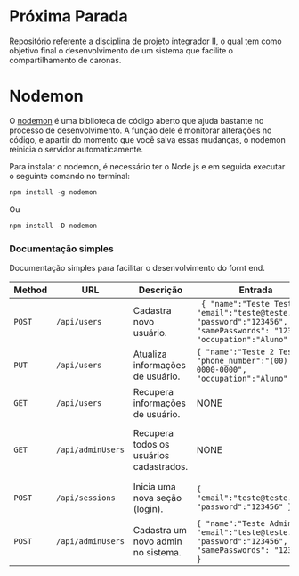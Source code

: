 # Próxima Parada
Repositório referente a disciplina de projeto integrador II, o qual tem como objetivo final o desenvolvimento de um sistema que facilite o compartilhamento de caronas.

# Nodemon
O [nodemon](https://nodemon.io/) é uma biblioteca de código aberto que ajuda bastante no processo de desenvolvimento. A função dele é monitorar alterações no código, e apartir do momento que você salva essas mudanças, o nodemon reinicia o servidor automaticamente.

Para instalar o nodemon, é necessário ter o Node.js e em seguida executar o seguinte comando no terminal:

```html
npm install -g nodemon
```

Ou

```html
npm install -D nodemon
```


### Documentação simples
Documentação simples para facilitar o desenvolvimento do fornt end.

| Method   | URL                          | Descrição                                | Entrada             | Saida                 |
| -------- | ---------------------------- | ---------------------------------------- | ------------------- | --------------------- |
| `POST`   | `/api/users`                 | Cadastra novo usuário.                   | ``` { "name":"Teste Teste", "email":"teste@teste.com", "password":"123456", "samePasswords": "123456",	"occupation":"Aluno" }``` | ``` { "id": "67ab6914-fdd5-49f3-aa60-d32886ce0d1a", "name": "Teste Teste", "email": "teste@teste.com", "phone_number": null, "occupation": "Aluno", "avatar": null, "status": false, "created_at": "2022-11-01T13:50:16.306Z", "updated_at": "2022-11-01T13:50:16.306Z" } ``` |
| `PUT`    | `/api/users`                 | Atualiza informações de usuário.         | ``` { "name":"Teste 2 Teste", "phone_number":"(00) 0 0000-0000", "occupation":"Aluno" } ``` | ``` { "id": "67ab6914-fdd5-49f3-aa60-d32886ce0d1a", "name": "Teste 2 Teste", "email": "teste@teste.com", "phone_number": "(00) 0 0000-0000", "occupation": "Aluno", "avatar": null, "status": false, "created_at": "2022-11-01T13:50:16.306Z", "updated_at": "2022-11-01T13:50:16.306Z" } ``` |
| `GET`    | `/api/users`                 | Recupera informações de usuário.         |  NONE   | ``` { "id": "67ab6914-fdd5-49f3-aa60-d32886ce0d1a", "name": "Teste Teste", "email": "teste@teste.com", "phone_number": null, "occupation": "Aluno", "avatar": null, "status": false, "created_at": "2022-11-01T13:50:16.306Z", "updated_at": "2022-11-01T13:50:16.306Z" } ``` |
| `GET`    | `/api/adminUsers`            | Recupera todos os usuários cadastrados.  |  NONE   | ``` [ { "id": "e8458b0b-2b9a-43fd-ae8f-a43f5c5ec610", "name": "Rafhael Gaspar", "email": "rafhael11@teste.com", "phone_number": "(34) 5 3453-4534", "occupation": "Aluno(a)", "avatar": null, "status": false, "created_at": "2022-10-31T15:54:34.251Z", "updated_at": "2022-10-31T15:54:34.251Z" }, { "id": "1fe42d97-f671-4b85-8b19-5c0653b34ac2", "name": "joao campelo", "email": "Joao@gmail.com", "phone_number": null, "occupation": "Professor(a)", "avatar": null, "status": false, "created_at": "2022-10-31T20:40:35.731Z", "updated_at": "2022-10-31T20:40:35.731Z" }, { "id": "67ab6914-fdd5-49f3-aa60-d32886ce0d1a", "name": "Teste Teste", "email": "teste@teste.com", "phone_number": null, "occupation": "Aluno", "avatar": null, "status": false, "created_at": "2022-11-01T13:50:16.306Z", "updated_at": "2022-11-01T13:50:16.306Z" } ] ``` |
| `POST`   | `/api/sessions`              | Inicia uma nova seção (login).           | ``` { "email":"teste@teste.com", "password":"123456" } ``` | ``` { "userReturn": { "id": "67ab6914-fdd5-49f3-aa60-d32886ce0d1a", "name": "Teste Teste", "email": "teste@teste.com", "phone_number": null, "occupation": "Aluno", "avatar": null, "status": false, "created_at": "2022-11-01T13:50:16.306Z", "updated_at": "2022-11-01T13:50:16.306Z" }, "token": "eyJhbGciOiJIUzI1NiIsInR5cCI6IkpXVCJ9.eyJzdWIiOiI2N2FiNjkxNC1mZGQ1LTQ5ZjMtYWE2MC1kMzI4ODZjZTBkMWEiLCJpYXQiOjE2NjczMTA2MzgsImV4cCI6MTY2NzM5NzAzOH0.mppKenR4-v5mo02R0IU-vry7gjcZQ2mll0TRLrb_c6E" } ``` |
| `POST`   | `/api/adminUsers`            | Cadastra um novo admin no sistema.       | ``` { "name":"Teste Admin", "email":"teste@teste.com", "password":"123456", "samePasswords": "123456" } ``` |       |

